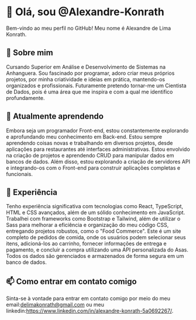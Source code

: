 
# 👋 Olá, sou @Alexandre-Konrath

Bem-vindo ao meu perfil no GitHub! Meu nome é Alexandre de Lima Konrath.

## 👀 Sobre mim

Cursando Superior em Análise e Desenvolvimento de Sistemas na Anhanguera. Sou fascinado por programar, adoro criar meus próprios projetos, por minha criatividade e ideias em prática, mantendo-os organizados e profissionais. Futuramente pretendo tornar-me um Cientista de Dados, pois é uma área que me inspira e com a qual me identifico profundamente.

## 🌱 Atualmente aprendendo

Embora seja um programador Front-end, estou constantemente explorando e aprofundando meu conhecimento em Back-end. Estou sempre aprendendo coisas novas e trabalhando em diversos projetos, desde aplicações para restaurantes até interfaces administrativas. Estou envolvido na criação de projetos e aprendendo CRUD para manipular dados em bancos de dados. Além disso, estou explorando a criação de servidores API e integrando-os com o Front-end para construir aplicações completas e funcionais.

## 💼 Experiência

Tenho experiência significativa com tecnologias como React, TypeScript, HTML e CSS avançados, além de um sólido conhecimento em JavaScript. Trabalhei com frameworks como Bootstrap e Tailwind, além de utilizar o Sass para melhorar a eficiência e organização do meu código CSS, entregando projetos robustos, como o "Food Commerce". Este é um site completo de pedidos de comida, onde os usuários podem selecionar seus itens, adicioná-los ao carrinho, fornecer informações de entrega e pagamento, e concluir a compra utilizando uma API personalizada do Asas. Todos os dados são gerenciados e armazenados de forma segura em um banco de dados. 

## 📫 Como entrar em contato comigo

Sinta-se à vontade para entrar em contato comigo por meio do meu email:delimakonrath@gmail.com ou meu linkedin:https://www.linkedin.com/in/alexandre-konrath-5a0692267/.
